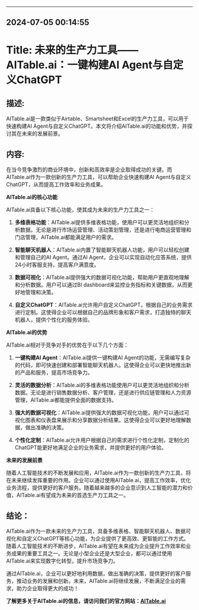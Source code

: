 

---------------------------------------------
2024-07-05 00:14:55
---------------------------------------------

# Title: 未来的生产力工具——AITable.ai：一键构建AI Agent与自定义ChatGPT

## 描述: 
AITable.ai是一款类似于Airtable、Smartsheet和Excel的生产力工具，可以用于快速构建AI Agent与自定义ChatGPT。本文将介绍AITable.ai的功能和优势，并探讨其在未来的发展前景。

## 内容:
在当今竞争激烈的商业环境中，创新和高效率是企业取得成功的关键。而AITable.ai作为一款创新的生产力工具，可以帮助企业快速构建AI Agent与自定义ChatGPT，从而提高工作效率和业务成果。

**AITable.ai的核心功能**

AITable.ai具备以下核心功能，使其成为未来的生产力工具之一：

1. **多维表格功能**：AITable.ai提供多维表格功能，使用户可以更灵活地组织和分析数据。无论是进行市场运营管理、活动策划管理，还是进行电商运营管理和门店管理，AITable.ai都能满足用户的需求。

2. **智能聊天机器人**：AITable.ai内置了智能聊天机器人功能，用户可以轻松创建和管理自己的AI Agent。通过AI Agent，企业可以实现自动化应答系统，提供24小时客服支持，提高客户满意度。

3. **数据可视化**：AITable.ai提供强大的数据可视化功能，帮助用户更直观地理解和分析数据。用户可以通过BI dashboard来监控业务指标和关键数据，从而更好地管理和决策。

4. **自定义ChatGPT**：AITable.ai允许用户自定义ChatGPT，根据自己的业务需求进行定制。这使得企业可以根据自己的品牌形象和客户需求，打造独特的聊天机器人，提供个性化的服务体验。

**AITable.ai的优势**

AITable.ai相对于竞争对手的优势在于以下几个方面：

1. **一键构建AI Agent**：AITable.ai提供一键构建AI Agent的功能，无需编写复杂的代码，即可快速创建和部署智能聊天机器人。这使得企业可以更快地推出新的产品和服务，提高市场竞争力。

2. **灵活的数据分析**：AITable.ai的多维表格功能使用户可以更灵活地组织和分析数据。无论是进行销售数据分析、客户管理，还是进行供应链管理和人力资源管理，AITable.ai都能提供全面的数据支持。

3. **强大的数据可视化**：AITable.ai提供强大的数据可视化功能，用户可以通过可视化图表和仪表盘来展示和分享数据分析结果。这使得企业可以更好地理解数据，做出准确的决策。

4. **个性化定制**：AITable.ai允许用户根据自己的需求进行个性化定制，定制化的ChatGPT能更好地满足企业的业务需求，并提供更好的用户体验。

**未来的发展前景**

随着人工智能技术的不断发展和应用，AITable.ai作为一款创新的生产力工具，将在未来继续发挥重要的作用。企业可以通过使用AITable.ai，提高工作效率，优化业务流程，提供更好的客户服务。随着越来越多的企业意识到人工智能的潜力和价值，AITable.ai有望成为未来的首选生产力工具之一。

## 结论：

AITable.ai作为一款未来的生产力工具，具备多维表格、智能聊天机器人、数据可视化和自定义ChatGPT等核心功能，为企业提供了更高效、更智能的工作方式。随着人工智能技术的不断进步，AITable.ai有望在未来成为企业提升工作效率和业务成果的重要工具之一。无论是小型企业还是大型企业，都可以通过使用AITable.ai来实现数字化转型，提升市场竞争力。

通过AITable.ai，企业可以更好地利用数据，做出准确的决策，提供更好的客户服务，推动业务的发展和创新。未来，AITable.ai将继续发展，不断满足企业的需求，助力企业取得更大的成功！

**了解更多关于AITable.ai的信息，请访问我们的官方网站：[AITable.ai](https://aitable.ai/)**